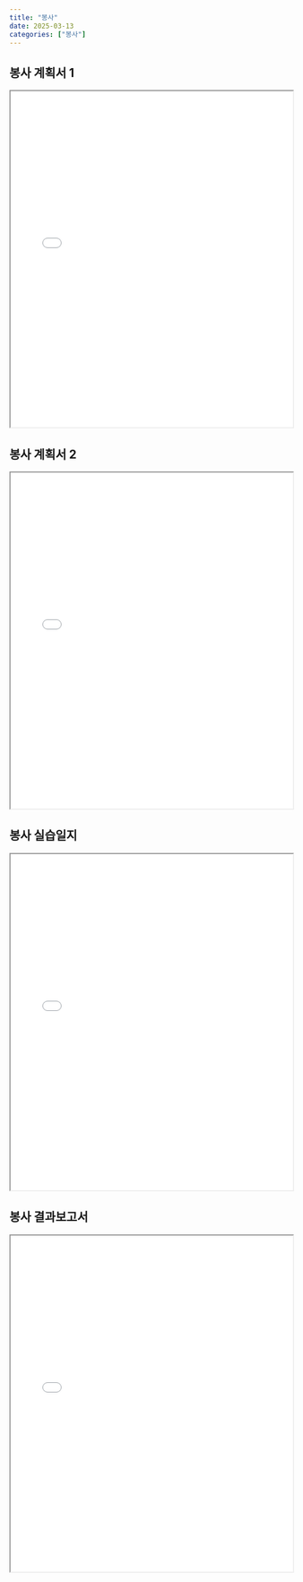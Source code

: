 ```yaml
---
title: "봉사"
date: 2025-03-13
categories: ["봉사"]
---
```


## 봉사 계획서 1

<iframe src="20192208-김형훈-봉사계획서-1.pdf" width="100%" height="600px" allowfullscreen></iframe>
 
## 봉사 계획서 2

<iframe src="20192208-김형훈-봉사계획서-2.pdf" width="100%" height="600px" allowfullscreen></iframe>

## 봉사 실습일지

<iframe src="20192208-김형훈-봉사활동실습일지-1.pdf" width="100%" height="600px" allowfullscreen></iframe>

## 봉사 결과보고서

<iframe src="봉사활동 결과보고서.pdf" width="100%" height="600px" allowfullscreen></iframe>
